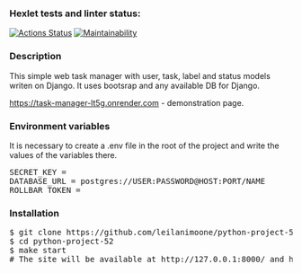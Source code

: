 ### Hexlet tests and linter status:
[![Actions Status](https://github.com/leilanimoone/python-project-52/workflows/hexlet-check/badge.svg)](https://github.com/leilanimoone/python-project-52/actions)
[![Maintainability](https://api.codeclimate.com/v1/badges/325bdd121258234800a1/maintainability)](https://codeclimate.com/github/leilanimoone/python-project-52/maintainability)

### Description

This simple web task manager with user, task, label and status models writen on Django. It uses bootsrap and any available DB for Django.

https://task-manager-lt5g.onrender.com - demonstration page.

### Environment variables

It is necessary to create a .env file in the root of the project and write the values of the variables there.
<pre>
SECRET_KEY =
DATABASE_URL = postgres://USER:PASSWORD@HOST:PORT/NAME
ROLLBAR_TOKEN =
</pre>

### Installation
<pre>
$ git clone https://github.com/leilanimoone/python-project-52.git
$ cd python-project-52
$ make start
# The site will be available at http://127.0.0.1:8000/ and http://0.0.0.0:8000/
</pre>
